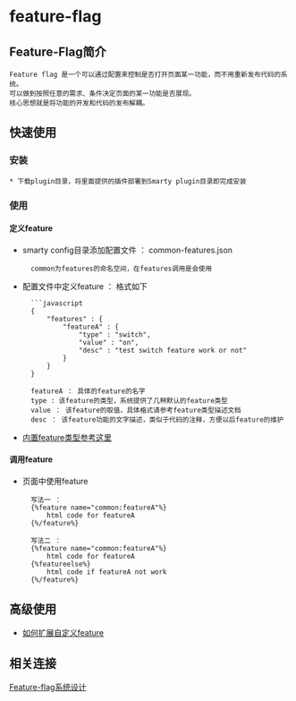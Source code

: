 feature-flag
============

## Feature-Flag简介

    Feature flag 是一个可以通过配置来控制是否打开页面某一功能，而不用重新发布代码的系统。
    可以做到按照任意的需求、条件决定页面的某一功能是否展现。
    核心思想就是将功能的开发和代码的发布解耦。

## 快速使用

### 安装

    * 下载plugin目录，将里面提供的插件部署到Smarty plugin目录即完成安装

### 使用

#### 定义feature

* smarty config目录添加配置文件 ： common-features.json

        common为features的命名空间，在features调用是会使用

* 配置文件中定义feature ： 格式如下

        ```javascript
        {
            "features" : {
                "featureA" : {
                    "type" : "switch",
                    "value" : "on",
                    "desc" : "test switch feature work or not"
                }
            }
        }

        featureA ： 具体的feature的名字
        type : 该feature的类型，系统提供了几种默认的feature类型
        value ： 该feature的取值，具体格式请参考feature类型描述文档
        desc ： 该feature功能的文字描述，类似于代码的注释，方便以后feature的维护

* [内置feature类型参考这里](./doc/feature-type.md)

#### 调用feature

* 页面中使用feature

        写法一 ：
        {%feature name="common:featureA"%}
            html code for featureA
        {%/feature%}

        写法二 ：
        {%feature name="common:featureA"%}
            html code for featureA
        {%featureelse%}
            html code if featureA not work
        {%/feature%}

## 高级使用

* [如何扩展自定义feature](./doc/feature-extends.md)

## 相关连接

[Feature-flag系统设计](./doc/feature-flags-framework.md)